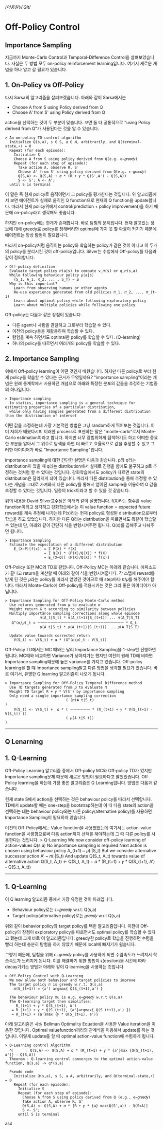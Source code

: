 /*이웅원님 Git*/

# Off-Policy Control

## Importance Sampling

  지금까지 Monte-Carlo Control과 Temporal-Difference Control을 살펴보았습니다. 사실은 두 방법 모두 on-policy reinforcement learning입니다. 여기서 새로운 개념을 하나 알고 갈 필요가 있습니다.

## 1. On-Policy vs Off-Policy

  다시 Sarsa의 알고리즘을 살펴보겠습니다. 아래와 같이 Sarsa에서는

  - Choose A  from S  using Policy derived from Q
  - Choose A' from S' using Policy derived from Q

  action을 선택하는 것이 두 부분이 맞습니다. 보면 둘 다 공통적으로 "using Policy derived from Q"가 사용된다는 것을 알 수 있습니다.

    > An on-policy TD control algorithm
      Initialize Q(s,a), s ∈ S, 𝑎 ∈ 𝐴, arbitrarily, and Q(terminal-state,∙) = 0
      Repeat (for each episode):
        Initialize S
        Choose A from S using policy derived from Q(e.g. ϵ−𝑔𝑟𝑒𝑒𝑑𝑦)
        Repeat (for each step of episode):
          Take action A, observe R, S'
          Choose A' from S' using policy derived from Q(e.g. ϵ−𝑔𝑟𝑒𝑒𝑑𝑦)
          Q(S,A) <- Q(S,A) + 𝛼 * (R + 𝛾 * Q(S',A') - Q(S,A))
          S <- S'; A <- A';
      until S is terminal

  이 말은 즉 현재 policy로 움직이면서 그 policy를 평가한다는 것입니다. 위 알고리즘에서 보면 에이전트가 실제로 움직인 Q function으로 현재의 Q function을 update합니다. 따라서 현재 policy위에서 control(prediction + policy improvement)을 하기 때문에 on-policy라고 생각해도 좋습니다.

  하지만 on-policy에는 한계가 존재합니다. 바로 탐험의 문제입니다. 현재 알고있는 정보에 대해 greedy로 policy를 정해버리면 optimal에 가지 못 할 확률이 커지기 때문에 에이전트는 항상 탐험이 필요합니다.

  따라서 on-policy처럼 움직이는 policy와 학습하는 policy가 같은 것이 아니고 이 두개의 policy를 분리시킨 것이 off-policy입니다. Silver는 수업에서 Off-policy를 다음과 같이 정의합니다.

    > Off-policy definition
      Evaluate target policy 𝜋(a|s) to compute v_𝜋(s) or q_𝜋(s,a)
      While following behaviour policy 𝜇(a|s)
        {S_1, A_1, R_2, ... , S_T} ~ 𝜇
      Why is this important?
        Learn from observing humans or other agents
        Re-use experience generated from old policies 𝜋_1, 𝜋_2, ..., 𝜋_(t-1)
        Learn about optimal policy while following exploratory policy
        Learn about multiple policies while following one policy

  Off-policy는 다음과 같은 장점이 있습니다.
  - 다른 agent나 사람을 관찰하고 그로부터 학습할 수 있다.
  - 이전의 policy들을 재활용하여 학습할 수 있다.
  - 탐험을 계속 하면서도 optimal한 policy를 학습할 수 있다. (Q-learning)
  - 하나의 policy를 따르면서 여러개의 policy를 학습할 수 있다.

## 2. Importance Sampling

  위에서 Off-policy learning이 어떤 것인지 배웠습니다. 하지만 다른 policy로 부터 현재 policy를 학습할 수 있다는 근거가 무엇일까요? "importance sampling"이라는 개념은 원래 통계학에서 사용하던 개념으로 아래와 특정한 분포의 값들을 추정하는 기법중의 하나입니다.

    > Importance sampling
      In statics, importance sampling is a general technique for estimating properties of a particular distribution,
      while only having samples generated from a different distribution than the distribution of interset

  어떤 값을 추정하는데 가장 기본적인 방법은 그냥 random하게 찍어보는 것입니다. 이미 저희가 배웠다시피 이러한 process료 표현하는 말은 "monte-carlo"로서 Monte-Carlo estimation이라고 합니다. 하지만 너무 광범위하게 탐색하기도 하고 어떠한 중요한 부분을 알아서 그 위주로 탐색을 하면 더 빠르고 효율적으로 값을 추정할 수 있고 그러한 아이디어가 바로 "Importance Sampling"입니다.

  importance sampling에 대한 간단한 설명은 다음과 같습니다. p와 q라는 distribution이 있을 때 q라는 distribution에서 실제로 진행을 함에도 불구하고 p로 추정하는 것처럼 할 수 있다는 것입니다. 강화학습에서도 policy가 다르면 state의 distribution은 달라지게 되어 있습니다. 따라서 다른 distribution을 통해 추정할 수 있다는 개념을 그대로 가져와서 다른 policy를 통해서 얻어진 sample을 이용하여 Q 값을 추정할 수 있다는 것입니다. 일종의 trick이라고 할 수 있을 것 같습니다.

  위의 내용을 David Silver교수님은 아래와 같이 설명합니다. f(X)라는 함수를 value function이라고 생각하고 강화학습에서는 이 value function = expected future reward를 계속 추정해 나가는데 P(x)라는 현재 policy로 형성된 distribution으로부터 학습을 하고 있었습니다. 하지만 다른 Q라는 distribution을 따르면서도 똑같이 학습할 수 있는데 단, 아래와 같이 간단히 식을 변형시켜주면 됩니다. Q(x)를 곱해주고 나눠주면 됩니다.

    > Importance Sampling
      Estimate the expectation of a different distribution
        E_(X~P)[f(x)] = Σ P(X) * f(X)
                      = Σ Q(X) * (P(X)/Q(X)) * f(X)
                      = E_(X~Q)[ (P(X)/Q(X)) * f(x)]

  Off-Policy 또한 MC와 TD로 갈립니다. Off-Policy MC는 아래와 같습니다. 에피소드가 끝나고 return을 계산할 때 아래와 같이 식을 변형시켜줍니다. 각 스텝에 reward를 받게 된 것은 𝜇라는 policy를 따라서 얻었던 것이므로 매 step마다 𝜋/𝜇를 해주어야 합니다. 따라서 Monte-Carlo에 Off-policy를 적용시키는 것은 그리 좋은 아이디어가 아닙니다.

    > Importance Sampling for Off-Policy Monte-Carlo method
      Use returns generated from 𝜇 to evaluate 𝜋
      Weight return G_t according to similarity between policies
      Multiply importance sampling corrections along whole episode
                    𝜋(A_t|S_t) * 𝜋(A_(t+1)|S_(t+1)) ... 𝜋(A_T|S_T)
       G^(𝜋/𝜇)_t = ㅡㅡㅡㅡㅡㅡㅡㅡㅡㅡㅡㅡㅡㅡㅡㅡㅡㅡㅡㅡㅡㅡㅡㅡㅡㅡ * G_t
                    𝜇(A_t|S_t) * 𝜇(A_(t+1)|S_(t+1)) ... 𝜇(A_T|S_T)

      Update value towards corrected return
        V(S_t) <- V(S_t) + 𝛼 * (G^(𝜋/𝜇)_t - V(S_t))

  Off-Policy TD에서는 MC 때와는 달리 Importance Sampling을 1-step만 진행하면 됩니다.
  MC때와 비교하면 Variance가 낮아지기는 했지만 여전히 원래 TD에 비하면 Importance sampling때문에 높은 variance를 가지고 있습니다. Off-policy learning을 할 떄 Importance sampling말고 다른 방법을 생각할 필요가 있습니다. 바로 여기서, 유명한 Q learning 알고리즘이 나오게 됩니다.

    > Importance Sampling for Off-Policy Temporal Difference method
      Use TD targets generated from 𝜇 to evaluate 𝜋
      Weight TD target R + 𝛾 * V(S') by importance sampling
      Only need a single importance sampling correction
                                ( (𝜋(A_t|S_t)                                       )
        V(S_t) <- V(S_t) +  𝛼 * ( ㅡㅡㅡㅡㅡㅡ * (R_(t+1) + 𝛾 * V(S_(t+1) - V(S_t)) ))
                                ( 𝜇(A_t|S_t))                                       )

***

## Q Lenarning

## 1. Q-Learning

  Off-Policy Learning 알고리즘 중에서 Off-policy MC와 Off-policy TD가 있지만 Importance sampling문제 때문에 새로운 방법이 필요하다고 말했었습니다. Off-Policy learning을 하는데 가장 좋은 알고리즘은 Q Learning입니다. 방법은 다음과 같습니다.

  현재 state S에서 action을 선택하는 것은 behaviour policy를 따라서 선택합니다. TD에서 update할 때는 one-step을 bootstrap하는데 이 때 다음 state의 action을 선택하는 데는 behaviour policy와는 다른 policy(alternative policy)를 사용하면 Importance Sampling이 필요하지 않습니다.

  이전의 Off-Policy에서는 Value function을 사용했었는데 여기서는 action-value function을 사용함으로써 다음 action까지 선택을 해야하는데 그 때 다른 policy를 사용한다는 것입니다.
    > Q-Learning
      We now consider off-policy learning of action-values Q(s,a)
      No importance sampling is required
      Next action is chosen using behaviour policy A_(t+1) ~ 𝜇(∙|S_t)
      But we consider alternative successor action A' ~ 𝜋(∙|S_t)
      And update Q(S_t, A_t) towards value of alternative action
        Q(S_t, A_t) <- Q(S_t, A_t) + 𝛼 * (R_(t+1) + 𝛾 * Q(S_(t+1), A') - Q(S_t, A_t))

***

## 1. Q-Learning

  이 Q learning 알고리즘 중에서 가장 유명한 것이 아래입니다.
  - Behaviour policy로는 ϵ−𝑔𝑟𝑒𝑒𝑑𝑦 w.r.t. Q(s,a)
  - Target policy(alternative policy)로는 𝑔𝑟𝑒𝑒𝑑𝑦 w.r.t Q(s,a)

  위와 같이 behavior policy와 target policy를 택한 알고리즘입니다. 이전에 Off-policy의 장점이 exploratory policy를 따르면서도 optimal policy를 학습할 수 있다고 했는데 그게 바로 이 알고리즘입니다. greedy한 policy로 학습을 진행하면 수렴을 빨리 하는데 충분히 탐험을 하지 않았기 때문에 local에 빠지기가 쉽습니다.

  그렇기 때문에, 탐험을 위해 ϵ−𝑔𝑟𝑒𝑒𝑑𝑦 policy를 사용하게 되면 수렴속도가 느려져서 학습속도가 느려지게 됩니다. 이를 해결하기 위한 방법이 ϵ(epsilon)을 시간에 따라 decay기키는 방법과 아래와 같이 Q learning을 사용하는 것입니다.

    > Off-Policy Control with Q-Learning
      We now allow both behaviour and target policies to improve
      The target policy 𝜋 is greedy w.r.t. Q(s,a)
        𝜋(S_(t+1)) = {a') argmax{ Q(S_(t+1),a') }

      The behaviour policy mu is e.g. ϵ−𝑔𝑟𝑒𝑒𝑑𝑦 w.r.t Q(s,a)
      The Q-learning target then simplifies:
         R_(t+1) + 𝛾 * Q(S_(t+1), A')
       = R_(t+1) + 𝛾 * Q(S_(t+1), {a'}argmax{ Q(S_(t+1),a') })
       = R_(t+1) + {a'}max {𝛾 * Q(S_(t+1), a')}

  아래 알고리즘은 사실 Bellman Optimality Equation을 사용한 Value iteration을 이용한 것입니다.
  Optimal valuefunction끼리의 관계식을 이용해서 update를 하는 것입니다. 이렇게 update를 할 때 optimal action-value function에 수렴하게 됩니다.

    > Q-Learning control Algorithm
      식      : Q(S,A) <- Q(S,A) + 𝛼 * (R_(t+1) + 𝛾 * {a'}max {Q(S_(t+1), a')} - Q(S,A))
      Theorem : Q-learning control converges to the optimal action-value function, Q(s,a) -> q*(s,a)

      Pseudo code
        Initialize Q(s,a), s S, a A, arbitrarily, and Q(terminal-state,∙) = 0
        Repeat (for each episode):
          Initialize S
          Repeat (for each step of episode):
            Choose A from S using policy derived from Q (e.g., ϵ−𝑔𝑟𝑒𝑒𝑑𝑦)
            Take action A, observe R, S'
            Q(S,A) <- Q(S,A) + 𝛼 * [R + 𝛾 * {a} max(Q(S',a)) - Q(S<A)]
            S <- S';
          until S is terminal












  asd
